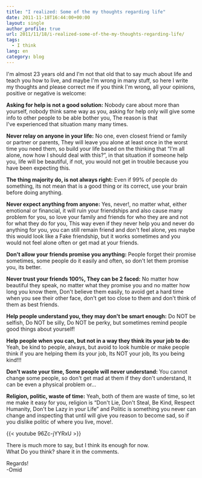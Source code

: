 ```yaml
---
title: "I realized: Some of the my thoughts regarding life"
date: 2011-11-18T16:44:00+00:00
layout: single
author_profile: true
url: 2011/11/18/i-realized-some-of-the-my-thoughts-regarding-life/
tags:
  - I think
lang: en
category: blog
---
```

I'm almost 23 years old and I'm not that old that to say much about life and teach you how to live, and maybe I'm wrong in many stuff, so here I write my thoughts and please correct me if you think I'm wrong, all your opinions, positive or negative is welcome:

**Asking for help is not a good solution:** Nobody care about more than yourself, nobody think same way as you, asking for help only will give some info to other people to be able bother you, The reason is that I've experienced that situation many many times.

**Never relay on anyone in your life:** No one, even closest friend or family or partner or parents, They will leave you alone at least once in the worst time you need them, so build your life based on the thinking that “I'm all alone, now how I should deal with this?”, in that situation if someone help you, life will be beautiful, if not, you would not get in trouble because you have been expecting this.

**The thing majority do, is not always right:** Even if 99% of people do something, its not mean that is a good thing or its correct, use your brain before doing anything.

**Never expect anything from anyone:** Yes, never!, no matter what, either emotional or financial, it will ruin your friendships and also cause many problem for you, so love your family and friends for who they are and not for what they do for you, This way even if they never help you and never do anything for you, you can still remain friend and don't feel alone, yes maybe this would look like a Fake friendship, but it works sometimes and you would not feel alone often or get mad at your friends.

**Don't allow your friends promise you anything:** People forget their promise sometimes, some people do it easily and often, so don't let them promise you, its better.

**Never trust your friends 100%, They can be 2 faced:** No matter how beautiful they speak, no matter what they promise you and no matter how long you know them, Don't believe them easily, to avoid get a hard time when you see their other face, don't get too close to them and don't think of them as best friends.

**Help people understand you, they may don't be smart enough:** Do NOT be selfish, Do NOT be silly, Do NOT be perky, but sometimes remind people good things about yourself!

**Help people when you can, but not in a way they think its your job to do:** Yeah, be kind to people, always, but avoid to look humble or make people think if you are helping them its your job, Its NOT your job, Its you being kind!!!

**Don't waste your time, Some people will never understand:** You cannot change some people, so don't get mad at them if they don't understand, It can be even a physical problem or&#8230;

**Religion, politic, waste of time:** Yeah, both of them are waste of time, so let me make it easy for you, religion is “Don't Lie, Don't Steal, Be Kind, Respect Humanity, Don't be Lazy in your Life” and Politic is something you never can change and inspecting that until will give you reason to become sad, so if you dislike politic of where you live, move!.

{{< youtube 96Zc-jYYRxU >}}

There is much more to say, but I think its enough for now.  
What Do you think? share it in the comments.

Regards!  
-Omid